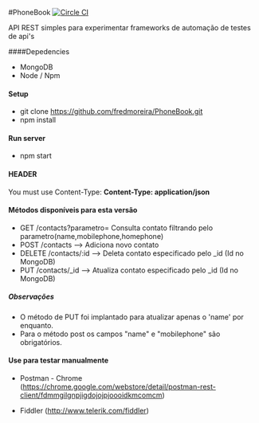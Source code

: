 #PhoneBook [![Circle CI](https://circleci.com/gh/fredmoreira/PhoneBook.svg?style=shield)](https://circleci.com/gh/fredmoreira/PhoneBook)

API REST simples para experimentar frameworks de automação de testes de api's

####Depedencies

* MongoDB
* Node / Npm

#### Setup
* git clone https://github.com/fredmoreira/PhoneBook.git
* npm install

#### Run server

* npm start

#### HEADER

You must use Content-Type: **Content-Type: application/json**

#### Métodos disponíveis para esta versão

* GET	  /contacts?parametro=    Consulta contato filtrando pelo parametro(name,mobilephone,homephone)
* POST 	  /contacts 		 --> Adiciona novo contato
* DELETE  /contacts/:id	  --> Deleta contato especificado pelo _id (Id no MongoDB)
* PUT 	  /contacts/_id	 --> Atualiza contato especificado pelo _id (Id no MongoDB)

##### Observações
* O método de PUT foi implantado para atualizar apenas o 'name' por enquanto.
* Para o método post os campos "name" e "mobilephone" são obrigatórios.

#### Use para testar manualmente

* Postman - Chrome (https://chrome.google.com/webstore/detail/postman-rest-client/fdmmgilgnpjigdojojpjoooidkmcomcm)

* Fiddler (http://www.telerik.com/fiddler)
